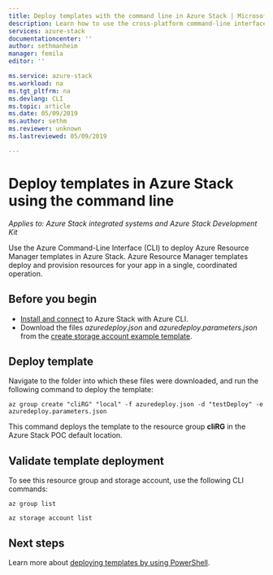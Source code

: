 ```yaml
---
title: Deploy templates with the command line in Azure Stack | Microsoft Docs
description: Learn how to use the cross-platform command-line interface (CLI) to deploy templates to Azure Stack.
services: azure-stack
documentationcenter: ''
author: sethmanheim
manager: femila
editor: ''

ms.service: azure-stack
ms.workload: na
ms.tgt_pltfrm: na
ms.devlang: CLI
ms.topic: article
ms.date: 05/09/2019
ms.author: sethm
ms.reviewer: unknown
ms.lastreviewed: 05/09/2019

---
```

# Deploy templates in Azure Stack using the command line

*Applies to: Azure Stack integrated systems and Azure Stack Development Kit*

Use the Azure Command-Line Interface (CLI) to deploy Azure Resource Manager templates in Azure Stack. Azure Resource Manager templates deploy and provision resources for your app in a single, coordinated operation.

## Before you begin

- [Install and connect](azure-stack-version-profiles-azurecli2.md) to Azure Stack with Azure CLI.
- Download the files *azuredeploy.json* and *azuredeploy.parameters.json* from the [create storage account example template](https://github.com/Azure/AzureStack-QuickStart-Templates/tree/master/101-create-storage-account).

## Deploy template

Navigate to the folder into which these files were downloaded, and run the following command to deploy the template:

```azurecli
az group create "cliRG" "local" -f azuredeploy.json -d "testDeploy" -e azuredeploy.parameters.json
```

This command deploys the template to the resource group **cliRG** in the Azure Stack POC default location.

## Validate template deployment

To see this resource group and storage account, use the following CLI commands:

```azurecli
az group list

az storage account list
```

## Next steps

Learn more about [deploying templates by using PowerShell](azure-stack-deploy-template-powershell.md).
